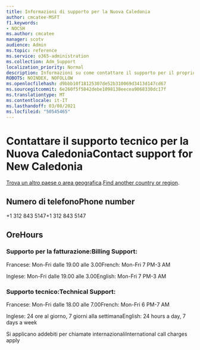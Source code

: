 ```yaml
---
title: Informazioni di supporto per la Nuova Caledonia
author: cmcatee-MSFT
f1.keywords:
- NOCSH
ms.author: cmcatee
manager: scotv
audience: Admin
ms.topic: reference
ms.service: o365-administration
ms.collection: Adm_Support
localization_priority: Normal
description: Informazioni su come contattare il supporto per il proprio paese o area geografica.
ROBOTS: NOINDEX, NOFOLLOW
ms.openlocfilehash: d9bbb10f18125307de52b310069d3413d147cd67
ms.sourcegitcommit: 6e260f5f5842debe1098138eecea9068330dc17f
ms.translationtype: MT
ms.contentlocale: it-IT
ms.lasthandoff: 03/08/2021
ms.locfileid: "50545465"
---
```

# <a name="contact-support-for-new-caledonia"></a><span data-ttu-id="bfdb1-103">Contattare il supporto tecnico per la Nuova Caledonia</span><span class="sxs-lookup"><span data-stu-id="bfdb1-103">Contact support for New Caledonia</span></span>

<span data-ttu-id="bfdb1-104">[Trova un altro paese o area geografica](../contact-support-for-business-products.md).</span><span class="sxs-lookup"><span data-stu-id="bfdb1-104">[Find another country or region](../contact-support-for-business-products.md).</span></span>

## <a name="phone-number"></a><span data-ttu-id="bfdb1-105">Numero di telefono</span><span class="sxs-lookup"><span data-stu-id="bfdb1-105">Phone number</span></span>
<span data-ttu-id="bfdb1-106">+1 312 843 5147</span><span class="sxs-lookup"><span data-stu-id="bfdb1-106">+1 312 843 5147</span></span>

## <a name="hours"></a><span data-ttu-id="bfdb1-107">Ore</span><span class="sxs-lookup"><span data-stu-id="bfdb1-107">Hours</span></span>
### <a name="billing-support"></a><span data-ttu-id="bfdb1-108">Supporto per la fatturazione:</span><span class="sxs-lookup"><span data-stu-id="bfdb1-108">Billing Support:</span></span>

<span data-ttu-id="bfdb1-109">Francese: Mon-Fri dalle 19.00 alle 3.00</span><span class="sxs-lookup"><span data-stu-id="bfdb1-109">French: Mon-Fri 7 PM-3 AM</span></span>

<span data-ttu-id="bfdb1-110">Inglese: Mon-Fri dalle 19.00 alle 3.00</span><span class="sxs-lookup"><span data-stu-id="bfdb1-110">English: Mon-Fri 7 PM-3 AM</span></span>

### <a name="technical-support"></a><span data-ttu-id="bfdb1-111">Supporto tecnico:</span><span class="sxs-lookup"><span data-stu-id="bfdb1-111">Technical Support:</span></span>

<span data-ttu-id="bfdb1-112">Francese: Mon-Fri dalle 18.00 alle 7.00</span><span class="sxs-lookup"><span data-stu-id="bfdb1-112">French: Mon-Fri 6 PM-7 AM</span></span>

<span data-ttu-id="bfdb1-113">Inglese: 24 ore al giorno, 7 giorni alla settimana</span><span class="sxs-lookup"><span data-stu-id="bfdb1-113">English: 24 hours a day, 7 days a week</span></span>

<span data-ttu-id="bfdb1-114">Si applicano addebiti per chiamate internazionali</span><span class="sxs-lookup"><span data-stu-id="bfdb1-114">International call charges apply</span></span>
